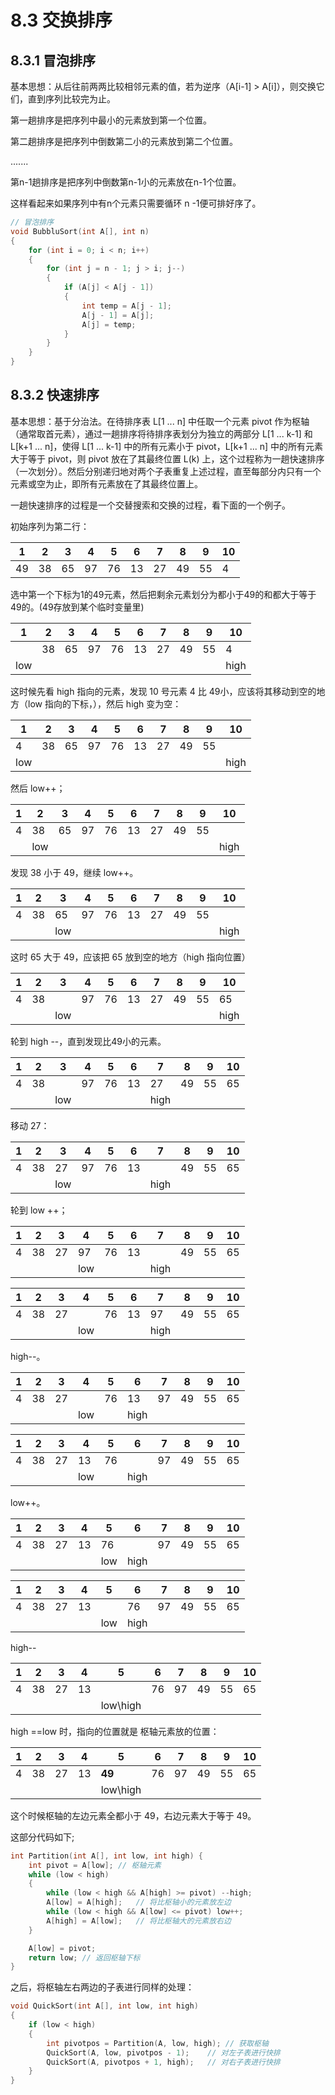 # 8.3	交换排序

## 8.3.1	冒泡排序

基本思想：从后往前两两比较相邻元素的值，若为逆序（A[i-1] > A[i]），则交换它们，直到序列比较完为止。

第一趟排序是把序列中最小的元素放到第一个位置。

第二趟排序是把序列中倒数第二小的元素放到第二个位置。

.......

第n-1趟排序是把序列中倒数第n-1小的元素放在n-1个位置。

这样看起来如果序列中有n个元素只需要循环 n -1便可排好序了。

```c++
// 冒泡排序
void BubbluSort(int A[], int n)
{
	for (int i = 0; i < n; i++)
	{
		for (int j = n - 1; j > i; j--)
		{
			if (A[j] < A[j - 1])
			{
				int temp = A[j - 1];
				A[j - 1] = A[j];
				A[j] = temp;
			}
		}
	}
}
```

## 8.3.2	快速排序

基本思想：基于分治法。在待排序表 L[1 ... n] 中任取一个元素 pivot 作为枢轴（通常取首元素），通过一趟排序将待排序表划分为独立的两部分 L[1 ... k-1] 和 L[k+1 ... n]，使得 L[1 ... k-1] 中的所有元素小于 pivot，L[k+1 ... n] 中的所有元素大于等于 pivot，则 pivot 放在了其最终位置 L(k) 上，这个过程称为一趟快速排序（一次划分）。然后分别递归地对两个子表重复上述过程，直至每部分内只有一个元素或空为止，即所有元素放在了其最终位置上。

一趟快速排序的过程是一个交替搜索和交换的过程，看下面的一个例子。

初始序列为第二行：

| 1    | 2    | 3    | 4    | 5    | 6    | 7    | 8    | 9    | 10   |
| ---- | ---- | ---- | ---- | ---- | ---- | ---- | ---- | ---- | ---- |
| 49   | 38   | 65   | 97   | 76   | 13   | 27   | 49   | 55   | 4    |

选中第一个下标为1的49元素，然后把剩余元素划分为都小于49的和都大于等于49的。(49存放到某个临时变量里)

| 1    | 2    | 3    | 4    | 5    | 6    | 7    | 8    | 9    | 10   |
| ---- | ---- | ---- | ---- | ---- | ---- | ---- | ---- | ---- | ---- |
|      | 38   | 65   | 97   | 76   | 13   | 27   | 49   | 55   | 4    |
| low  |      |      |      |      |      |      |      |      | high |

这时候先看 high 指向的元素，发现 10 号元素 4 比 49小，应该将其移动到空的地方（low 指向的下标，），然后 high 变为空：

| 1    | 2    | 3    | 4    | 5    | 6    | 7    | 8    | 9    | 10   |
| ---- | ---- | ---- | ---- | ---- | ---- | ---- | ---- | ---- | ---- |
| 4    | 38   | 65   | 97   | 76   | 13   | 27   | 49   | 55   |      |
| low  |      |      |      |      |      |      |      |      | high |

然后 low++；

| 1    | 2    | 3    | 4    | 5    | 6    | 7    | 8    | 9    | 10   |
| ---- | ---- | ---- | ---- | ---- | ---- | ---- | ---- | ---- | ---- |
| 4    | 38   | 65   | 97   | 76   | 13   | 27   | 49   | 55   |      |
|      | low  |      |      |      |      |      |      |      | high |

发现 38 小于 49，继续 low++。

| 1    | 2    | 3    | 4    | 5    | 6    | 7    | 8    | 9    | 10   |
| ---- | ---- | ---- | ---- | ---- | ---- | ---- | ---- | ---- | ---- |
| 4    | 38   | 65   | 97   | 76   | 13   | 27   | 49   | 55   |      |
|      |      | low  |      |      |      |      |      |      | high |

这时 65 大于 49，应该把 65 放到空的地方（high 指向位置）

| 1    | 2    | 3    | 4    | 5    | 6    | 7    | 8    | 9    | 10   |
| ---- | ---- | ---- | ---- | ---- | ---- | ---- | ---- | ---- | ---- |
| 4    | 38   |      | 97   | 76   | 13   | 27   | 49   | 55   | 65   |
|      |      | low  |      |      |      |      |      |      | high |

轮到 high --，直到发现比49小的元素。

| 1    | 2    | 3    | 4    | 5    | 6    | 7    | 8    | 9    | 10   |
| ---- | ---- | ---- | ---- | ---- | ---- | ---- | ---- | ---- | ---- |
| 4    | 38   |      | 97   | 76   | 13   | 27   | 49   | 55   | 65   |
|      |      | low  |      |      |      | high |      |      |      |

移动 27：

| 1    | 2    | 3    | 4    | 5    | 6    | 7    | 8    | 9    | 10   |
| ---- | ---- | ---- | ---- | ---- | ---- | ---- | ---- | ---- | ---- |
| 4    | 38   | 27   | 97   | 76   | 13   |      | 49   | 55   | 65   |
|      |      | low  |      |      |      | high |      |      |      |

轮到 low ++；

| 1    | 2    | 3    | 4    | 5    | 6    | 7    | 8    | 9    | 10   |
| ---- | ---- | ---- | ---- | ---- | ---- | ---- | ---- | ---- | ---- |
| 4    | 38   | 27   | 97   | 76   | 13   |      | 49   | 55   | 65   |
|      |      |      | low  |      |      | high |      |      |      |

| 1    | 2    | 3    | 4    | 5    | 6    | 7    | 8    | 9    | 10   |
| ---- | ---- | ---- | ---- | ---- | ---- | ---- | ---- | ---- | ---- |
| 4    | 38   | 27   |      | 76   | 13   | 97   | 49   | 55   | 65   |
|      |      |      | low  |      |      | high |      |      |      |

high--。

| 1    | 2    | 3    | 4    | 5    | 6    | 7    | 8    | 9    | 10   |
| ---- | ---- | ---- | ---- | ---- | ---- | ---- | ---- | ---- | ---- |
| 4    | 38   | 27   |      | 76   | 13   | 97   | 49   | 55   | 65   |
|      |      |      | low  |      | high |      |      |      |      |

| 1    | 2    | 3    | 4    | 5    | 6    | 7    | 8    | 9    | 10   |
| ---- | ---- | ---- | ---- | ---- | ---- | ---- | ---- | ---- | ---- |
| 4    | 38   | 27   | 13   | 76   |      | 97   | 49   | 55   | 65   |
|      |      |      | low  |      | high |      |      |      |      |

low++。

| 1    | 2    | 3    | 4    | 5    | 6    | 7    | 8    | 9    | 10   |
| ---- | ---- | ---- | ---- | ---- | ---- | ---- | ---- | ---- | ---- |
| 4    | 38   | 27   | 13   | 76   |      | 97   | 49   | 55   | 65   |
|      |      |      |      | low  | high |      |      |      |      |

| 1    | 2    | 3    | 4    | 5    | 6    | 7    | 8    | 9    | 10   |
| ---- | ---- | ---- | ---- | ---- | ---- | ---- | ---- | ---- | ---- |
| 4    | 38   | 27   | 13   |      | 76   | 97   | 49   | 55   | 65   |
|      |      |      |      | low  | high |      |      |      |      |

high--

| 1    | 2    | 3    | 4    | 5        | 6    | 7    | 8    | 9    | 10   |
| ---- | ---- | ---- | ---- | -------- | ---- | ---- | ---- | ---- | ---- |
| 4    | 38   | 27   | 13   |          | 76   | 97   | 49   | 55   | 65   |
|      |      |      |      | low\high |      |      |      |      |      |

high ==low 时，指向的位置就是 枢轴元素放的位置：

| 1    | 2    | 3    | 4    | 5        | 6    | 7    | 8    | 9    | 10   |
| ---- | ---- | ---- | ---- | -------- | ---- | ---- | ---- | ---- | ---- |
| 4    | 38   | 27   | 13   | **49**   | 76   | 97   | 49   | 55   | 65   |
|      |      |      |      | low\high |      |      |      |      |      |

这个时候枢轴的左边元素全都小于 49，右边元素大于等于 49。

这部分代码如下;

```c++
int Partition(int A[], int low, int high) {
	int pivot = A[low];	// 枢轴元素
	while (low < high)
	{
		while (low < high && A[high] >= pivot) --high;
		A[low] = A[high];	// 将比枢轴小的元素放左边
		while (low < high && A[low] <= pivot) low++;
		A[high] = A[low];	// 将比枢轴大的元素放右边
	}

	A[low] = pivot;
	return low;	// 返回枢轴下标
}
```

之后，将枢轴左右两边的子表进行同样的处理：

```c++
void QuickSort(int A[], int low, int high)
{
	if (low < high)
	{
		int pivotpos = Partition(A, low, high);	// 获取枢轴
		QuickSort(A, low, pivotpos - 1);	// 对左子表进行快排
		QuickSort(A, pivotpos + 1, high);	// 对右子表进行快排
	}
}
```

